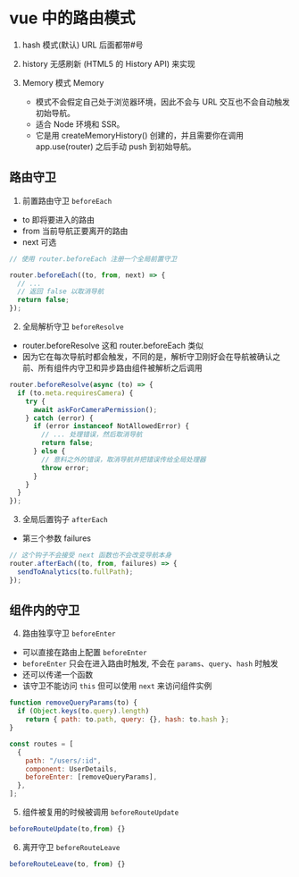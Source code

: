 # vue 中的路由模式

1. hash 模式(默认) URL 后面都带#号

2. history 无感刷新 (HTML5 的 History API) 来实现

3. Memory 模式 Memory
   - 模式不会假定自己处于浏览器环境，因此不会与 URL 交互也不会自动触发初始导航。
   - 适合 Node 环境和 SSR。
   - 它是用 createMemoryHistory() 创建的，并且需要你在调用 app.use(router) 之后手动 push 到初始导航。

## 路由守卫

1. 前置路由守卫 `beforeEach`

- to 即将要进入的路由
- from 当前导航正要离开的路由
- next 可选

```js
// 使用 router.beforeEach 注册一个全局前置守卫

router.beforeEach((to, from, next) => {
  // ...
  // 返回 false 以取消导航
  return false;
});
```


2. 全局解析守卫 `beforeResolve`

- router.beforeResolve 这和 router.beforeEach 类似
- 因为它在每次导航时都会触发，不同的是，解析守卫刚好会在导航被确认之前、所有组件内守卫和异步路由组件被解析之后调用

```js
router.beforeResolve(async (to) => {
  if (to.meta.requiresCamera) {
    try {
      await askForCameraPermission();
    } catch (error) {
      if (error instanceof NotAllowedError) {
        // ... 处理错误，然后取消导航
        return false;
      } else {
        // 意料之外的错误，取消导航并把错误传给全局处理器
        throw error;
      }
    }
  }
});
```

3. 全局后置钩子 `afterEach`

- 第三个参数 failures

```js
// 这个钩子不会接受 next 函数也不会改变导航本身
router.afterEach((to, from, failures) => {
  sendToAnalytics(to.fullPath);
});
```

## 组件内的守卫

4. 路由独享守卫 `beforeEnter`

- 可以直接在路由上配置 `beforeEnter`
- `beforeEnter` 只会在进入路由时触发, 不会在 `params`、`query`、`hash` 时触发
- 还可以传递一个函数
- 该守卫不能访问 `this` 但可以使用 `next` 来访问组件实例

```js
function removeQueryParams(to) {
  if (Object.keys(to.query).length)
    return { path: to.path, query: {}, hash: to.hash };
}

const routes = [
  {
    path: "/users/:id",
    component: UserDetails,
    beforeEnter: [removeQueryParams],
  },
];
```

5. 组件被复用的时候被调用 `beforeRouteUpdate`

```js
beforeRouteUpdate(to,from) {}
```

6. 离开守卫 `beforeRouteLeave`


```js
beforeRouteLeave(to, from) {}

```
